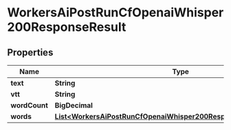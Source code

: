 

# WorkersAiPostRunCfOpenaiWhisper200ResponseResult


## Properties

| Name | Type | Description | Notes |
|------------ | ------------- | ------------- | -------------|
|**text** | **String** |  |  |
|**vtt** | **String** |  |  [optional] |
|**wordCount** | **BigDecimal** |  |  [optional] |
|**words** | [**List&lt;WorkersAiPostRunCfOpenaiWhisper200ResponseResultWordsInner&gt;**](WorkersAiPostRunCfOpenaiWhisper200ResponseResultWordsInner.md) |  |  [optional] |



